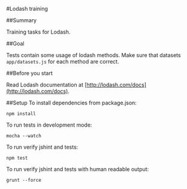 #Lodash training

##Summary

Training tasks for Lodash.

##Goal

Tests contain some usage of lodash methods.
Make sure that datasets `app/datasets.js` for each method are correct.

##Before you start

Read Lodash documentation at [http://lodash.com/docs](http://lodash.com/docs).

##Setup
To install dependencies from package.json:

    npm install

To run tests in development mode:

    mocha --watch

To run verify jshint and tests:

    npm test

To run verify jshint and tests with human readable output:

    grunt --force
